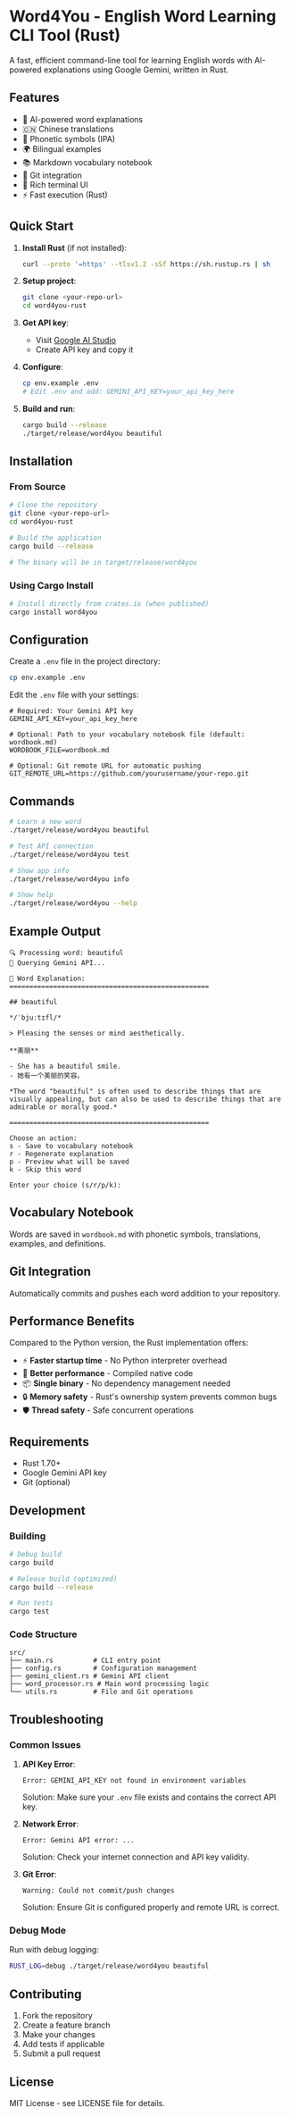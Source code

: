 # Word4You - English Word Learning CLI Tool (Rust)

A fast, efficient command-line tool for learning English words with AI-powered explanations using Google Gemini, written in Rust.

## Features

- 🤖 AI-powered word explanations
- 🇨🇳 Chinese translations
- 📝 Phonetic symbols (IPA)
- 🌍 Bilingual examples
- 📚 Markdown vocabulary notebook
- 🔄 Git integration
- 🎨 Rich terminal UI
- ⚡ Fast execution (Rust)

## Quick Start

1. **Install Rust** (if not installed):
   ```bash
   curl --proto '=https' --tlsv1.2 -sSf https://sh.rustup.rs | sh
   ```

2. **Setup project**:
   ```bash
   git clone <your-repo-url>
   cd word4you-rust
   ```

3. **Get API key**:
   - Visit [Google AI Studio](https://makersuite.google.com/app/apikey)
   - Create API key and copy it

4. **Configure**:
   ```bash
   cp env.example .env
   # Edit .env and add: GEMINI_API_KEY=your_api_key_here
   ```

5. **Build and run**:
   ```bash
   cargo build --release
   ./target/release/word4you beautiful
   ```

## Installation

### From Source

```bash
# Clone the repository
git clone <your-repo-url>
cd word4you-rust

# Build the application
cargo build --release

# The binary will be in target/release/word4you
```

### Using Cargo Install

```bash
# Install directly from crates.io (when published)
cargo install word4you
```

## Configuration

Create a `.env` file in the project directory:

```bash
cp env.example .env
```

Edit the `.env` file with your settings:

```env
# Required: Your Gemini API key
GEMINI_API_KEY=your_api_key_here

# Optional: Path to your vocabulary notebook file (default: wordbook.md)
WORDBOOK_FILE=wordbook.md

# Optional: Git remote URL for automatic pushing
GIT_REMOTE_URL=https://github.com/yourusername/your-repo.git
```

## Commands

```bash
# Learn a new word
./target/release/word4you beautiful

# Test API connection
./target/release/word4you test

# Show app info
./target/release/word4you info

# Show help
./target/release/word4you --help
```

## Example Output

```
🔍 Processing word: beautiful
🤖 Querying Gemini API...

📖 Word Explanation:
==================================================

## beautiful

*/ˈbjuːtɪfl/*

> Pleasing the senses or mind aesthetically.

**美丽**

- She has a beautiful smile.
- 她有一个美丽的笑容。

*The word "beautiful" is often used to describe things that are visually appealing, but can also be used to describe things that are admirable or morally good.*

==================================================

Choose an action:
s - Save to vocabulary notebook
r - Regenerate explanation
p - Preview what will be saved
k - Skip this word

Enter your choice (s/r/p/k):
```

## Vocabulary Notebook

Words are saved in `wordbook.md` with phonetic symbols, translations, examples, and definitions.

## Git Integration

Automatically commits and pushes each word addition to your repository.

## Performance Benefits

Compared to the Python version, the Rust implementation offers:

- ⚡ **Faster startup time** - No Python interpreter overhead
- 🚀 **Better performance** - Compiled native code
- 📦 **Single binary** - No dependency management needed
- 🔒 **Memory safety** - Rust's ownership system prevents common bugs
- 🛡️ **Thread safety** - Safe concurrent operations

## Requirements

- Rust 1.70+
- Google Gemini API key
- Git (optional)

## Development

### Building

```bash
# Debug build
cargo build

# Release build (optimized)
cargo build --release

# Run tests
cargo test
```

### Code Structure

```
src/
├── main.rs          # CLI entry point
├── config.rs        # Configuration management
├── gemini_client.rs # Gemini API client
├── word_processor.rs # Main word processing logic
└── utils.rs         # File and Git operations
```

## Troubleshooting

### Common Issues

1. **API Key Error**:
   ```
   Error: GEMINI_API_KEY not found in environment variables
   ```
   Solution: Make sure your `.env` file exists and contains the correct API key.

2. **Network Error**:
   ```
   Error: Gemini API error: ...
   ```
   Solution: Check your internet connection and API key validity.

3. **Git Error**:
   ```
   Warning: Could not commit/push changes
   ```
   Solution: Ensure Git is configured properly and remote URL is correct.

### Debug Mode

Run with debug logging:

```bash
RUST_LOG=debug ./target/release/word4you beautiful
```

## Contributing

1. Fork the repository
2. Create a feature branch
3. Make your changes
4. Add tests if applicable
5. Submit a pull request

## License

MIT License - see LICENSE file for details.